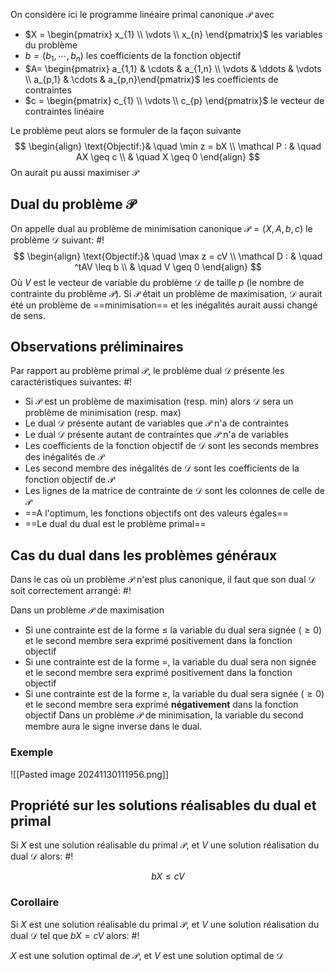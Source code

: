 
On considère ici le programme linéaire primal canonique $\mathcal P$ avec
- $X = \begin{pmatrix} x_{1} \\ \vdots \\ x_{n} \end{pmatrix}$  les variables du problème
- $b = (b_{1}, \cdots ,b_{n})$ les coefficients de la fonction objectif
- $A= \begin{pmatrix} a_{1,1} & \cdots & a_{1,n} \\ \vdots & \ddots & \vdots \\ a_{p,1} & \cdots & a_{p,n}\end{pmatrix}$ les coefficients de contraintes
- $c = \begin{pmatrix} c_{1} \\ \vdots \\ c_{p} \end{pmatrix}$ le vecteur de contraintes linéaire

Le problème peut alors se formuler de la façon suivante
$$
\begin{align}
\text{Objectif:}& \quad \min z = bX  \\
\mathcal P : & \quad AX \geq c \\
& \quad X \geq 0
\end{align}
$$
On aurait pu aussi maximiser $\mathcal P$

## Dual du problème $\mathcal P$
On appelle dual au problème de minimisation canonique $\mathcal P = (X, A, b, c)$ le problème $\mathcal D$ suivant: #!
$$
\begin{align}
\text{Objectif:}& \quad \max z = cV  \\
\mathcal D : & \quad ^tAV \leq b \\
& \quad V \geq 0
\end{align}
$$
Où $V$ est le vecteur de variable du problème $\mathcal D$ de taille $p$ (le nombre de contrainte du problème $\mathcal P$). Si $\mathcal P$ était un problème de maximisation, $\mathcal D$ aurait été un problème de ==minimisation== et les inégalités aurait aussi changé de sens.

## Observations préliminaires
Par rapport au problème primal $\mathcal P$, le problème dual $\mathcal D$ présente les caractéristiques suivantes: #!

- Si $\mathcal P$ est un problème de maximisation (resp. min) alors $\mathcal D$ sera un problème de minimisation (resp. max)
- Le dual $\mathcal D$ présente autant de variables que $\mathcal P$ n'a de contraintes
- Le dual $\mathcal D$ présente autant de contraintes que $\mathcal P$ n'a de variables
- Les coefficients de la fonction objectif de $\mathcal D$ sont les seconds membres des inégalités de $\mathcal P$
- Les second membre des inégalités de $\mathcal D$ sont les coefficients de la fonction objectif de $\mathcal P$
- Les lignes de la matrice de contrainte de $\mathcal D$ sont les colonnes de celle de $\mathcal P$
- ==A l'optimum, les fonctions objectifs ont des valeurs égales==
- ==Le dual du dual est le problème primal==

## Cas du dual dans les problèmes généraux
Dans le cas où un problème $\mathcal P$ n'est plus canonique, il faut que son dual $\mathcal D$ soit correctement arrangé: #!

Dans un problème $\mathcal P$ de maximisation
- Si une contrainte est de la forme $\leq$ la variable du dual sera signée ($\geq 0$) et le second membre sera exprimé positivement dans la fonction objectif
- Si une contrainte est de la forme $=$, la variable du dual sera non signée et le second membre sera exprimé positivement dans la fonction objectif
- Si une contrainte est de la forme $\geq$, la variable du dual sera signée ($\geq 0$) et le second membre sera exprimé **négativement** dans la fonction objectif
Dans un problème $\mathcal P$ de minimisation, la variable du second membre aura le signe inverse dans le dual.

### Exemple
![[Pasted image 20241130111956.png]]

## Propriété sur les solutions réalisables du dual et primal
Si $X$ est une solution réalisable du primal $\mathcal P$, et $V$ une solution réalisation du dual $\mathcal D$ alors: #!

$$
bX  \leq cV
$$

### Corollaire
Si $X$ est une solution réalisable du primal $\mathcal P$, et $V$ une solution réalisation du dual $\mathcal D$ tel que $bX = cV$ alors: #!

$X$ est une solution optimal de $\mathcal P$, et $V$ est une solution optimal de $\mathcal D$
